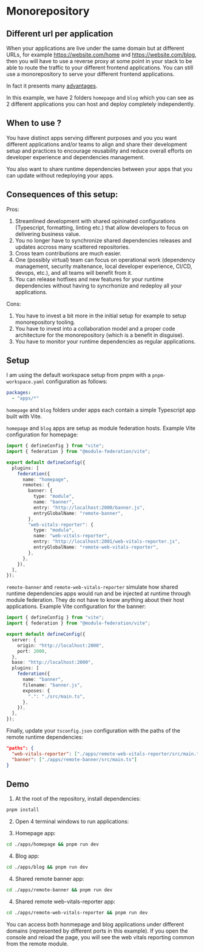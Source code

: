 # Monorepository

## Different url per application

When your applications are live under the same domain but at different URLs, for example https://website.com/home and https://website.com/blog, then you will have to use a reverse proxy at some point in your stack to be able to route the traffic to your different frontend applications. You can still use a monorepository to serve your different frontend applications.

In fact it presents many [advantages](https://www.simplefrontend.dev/blog/why-a-frontend-monorepo/).

In this example, we have 2 folders `homepage` and `blog` which you can see as 2 different applications you can host and deploy completely independently.

## When to use ?

You have distinct apps serving different purposes and you you want different applications and/or teams to align and share their development setup and practices to encourage reusability and reduce overall efforts on developer experience and dependencies management.

You also want to share runtime dependencies between your apps that you can update without redeploying your apps.

## Consequences of this setup:

Pros:

1. Streamlined development with shared opininated configurations (Typescript, formatting, linting etc.) that allow developers to focus on delivering business value.
1. You no longer have to synchronize shared dependencies releases and updates accross many scattered repositories.
1. Cross team contributions are much easier.
1. One (possibly virtual) team can focus on operational work (dependency management, security maitenance, local developer experience, CI/CD, devops, etc.), and all teams will benefit from it.
1. You can release hotfixes and new features for your runtime dependencies without having to syncrhonize and redeploy all your applications.

Cons:

1. You have to invest a bit more in the initial setup for example to setup monorepository tooling.
1. You have to invest into a collaboration model and a proper code architecture for the monorepository (which is a benefit in disguise).
1. You have to monitor your runtime dependencies as regular applications.

## Setup

I am using the default workspace setup from pnpm with a `pnpm-workspace.yaml` configuration as follows:

```yaml
packages:
  - "apps/*"
```

`homepage` and `blog` folders under apps each contain a simple Typescript app built with Vite.

`homepage` and `blog` apps are setup as module federation hosts. Example Vite configuration for homepage:

```typescript
import { defineConfig } from "vite";
import { federation } from "@module-federation/vite";

export default defineConfig({
  plugins: [
    federation({
      name: "homepage",
      remotes: {
        banner: {
          type: "module",
          name: "banner",
          entry: "http://localhost:2000/banner.js",
          entryGlobalName: "remote-banner",
        },
        "web-vitals-reporter": {
          type: "module",
          name: "web-vitals-reporter",
          entry: "http://localhost:2001/web-vitals-reporter.js",
          entryGlobalName: "remote-web-vitals-reporter",
        },
      },
    }),
  ],
});
```

`remote-banner` and `remote-web-vitals-reporter` simulate how shared runtime dependencies apps would run and be injected at runtime through module federation. They do not have to know anything about their host applications. Example Vite configuration for the banner:

```typescript
import { defineConfig } from "vite";
import { federation } from "@module-federation/vite";

export default defineConfig({
  server: {
    origin: "http://localhost:2000",
    port: 2000,
  },
  base: "http://localhost:2000",
  plugins: [
    federation({
      name: "banner",
      filename: "banner.js",
      exposes: {
        ".": "./src/main.ts",
      },
    }),
  ],
});
```

Finally, update your `tsconfig.json` configuration with the paths of the remote runtime dependencies:

```json
"paths": {
  "web-vitals-reporter": ["./apps/remote-web-vitals-reporter/src/main.ts"],
  "banner": ["./apps/remote-banner/src/main.ts"]
}
```

## Demo

1. At the root of the repository, install dependencies:

```bash
pnpm install
```

2. Open 4 terminal windows to run applications:

3. Homepage app:

```bash
cd ./apps/homepage && pnpm run dev
```

4. Blog app:

```bash
cd ./apps/blog && pnpm run dev
```

4. Shared remote banner app:

```bash
cd ./apps/remote-banner && pnpm run dev
```

4. Shared remote web-vitals-reporter app:

```bash
cd ./apps/remote-web-vitals-reporter && pnpm run dev
```

You can access both honmepage and blog applications under different domains (represented by different ports in this example). If you open the console and reload the page, you will see the web vitals reporting common from the remote module.
